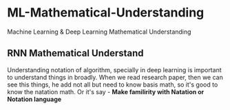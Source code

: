# ML-Mathematical-Understanding
Machine Learning &amp; Deep Learning Mathematical Understanding

## RNN Mathematical Understand 
<p> Understanding notation of algorithm, specially in deep learning is important to understand things in broadly. 
When we read research paper, then we can see this things, he add not all but need to know basis math, so it's good to know the natation math. Or it's say - <b> Make familirity with Natation or Notation language</b> </p>

